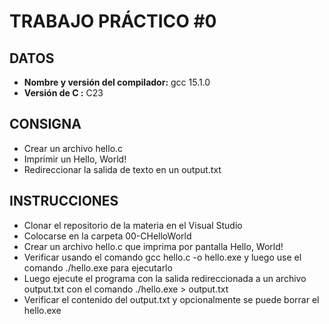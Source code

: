 # TRABAJO PRÁCTICO #0

## DATOS
- **Nombre y versión del compilador:** gcc 15.1.0
- **Versión de C :** C23

## CONSIGNA
- Crear un archivo hello.c
- Imprimir un Hello, World!
- Redireccionar la salida de texto en un output.txt

## INSTRUCCIONES
- Clonar el repositorio de la materia en el Visual Studio
- Colocarse en la carpeta 00-CHelloWorld
- Crear un archivo hello.c que imprima por pantalla Hello, World!
- Verificar usando el comando gcc hello.c -o hello.exe y luego use el comando ./hello.exe para ejecutarlo
- Luego ejecute el programa con la salida redireccionada a un archivo output.txt con el comando ./hello.exe > output.txt
- Verificar el contenido del output.txt y opcionalmente se puede borrar el hello.exe

